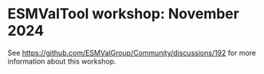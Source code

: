 # ESMValTool workshop: November 2024

See https://github.com/ESMValGroup/Community/discussions/192 for more
information about this workshop.
